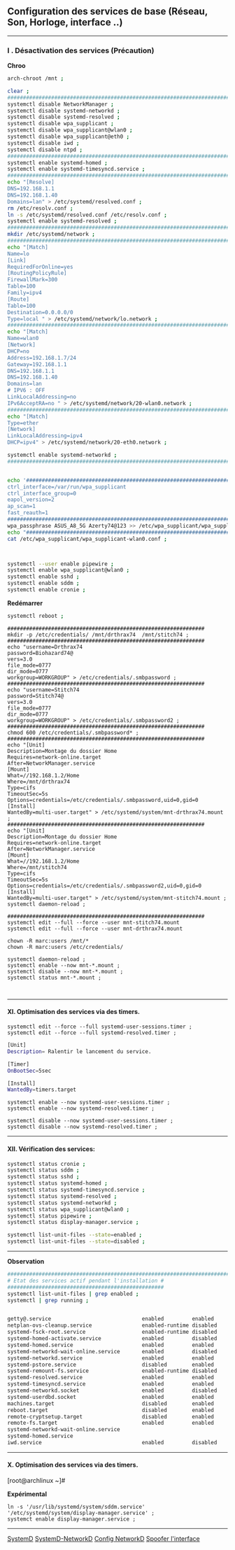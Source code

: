 ## Configuration des services de base (Réseau, Son, Horloge, interface ..)

----------------------------------------------------------------------------------------------------------------
### I . Désactivation des services (Précaution)

**Chroo**
```bash
arch-chroot /mnt ;
```

```bash
clear ;
################################################################################################################
systemctl disable NetworkManager ;
systemctl disable systemd-networkd ;
systemctl disable systemd-resolved ;
systemctl disable wpa_supplicant ;
systemctl disable wpa_supplicant@wlan0 ;
systemctl disable wpa_supplicant@eth0 ;
systemctl disable iwd ;
systemctl disable ntpd ; 
################################################################################################################
systemctl enable systemd-homed ;
systemctl enable systemd-timesyncd.service ; 
################################################################################################################
echo "[Resolve]
DNS=192.168.1.1
DNS=192.168.1.40
Domains=lan" > /etc/systemd/resolved.conf ;
rm /etc/resolv.conf ;
ln -s /etc/systemd/resolved.conf /etc/resolv.conf ;
systemctl enable systemd-resolved ;
################################################################################################################
mkdir /etc/systemd/network ;
################################################################################################################
echo "[Match]
Name=lo
[Link]
RequiredForOnline=yes
[RoutingPolicyRule]
FirewallMark=300
Table=100
Family=ipv4
[Route]
Table=100
Destination=0.0.0.0/0
Type=local " > /etc/systemd/network/lo.network ;
################################################################################################################
echo "[Match]
Name=wlan0
[Network]
DHCP=no
Address=192.168.1.7/24
Gateway=192.168.1.1
DNS=192.168.1.1
DNS=192.168.1.40
Domains=lan
# IPV6 : OFF
LinkLocalAddressing=no
IPv6AcceptRA=no " > /etc/systemd/network/20-wlan0.network ;
################################################################################################################
echo "[Match]
Type=ether
[Network]
LinkLocalAddressing=ipv4
DHCP=ipv4" > /etc/systemd/network/20-eth0.network ;

systemctl enable systemd-networkd ;
################################################################################################################


echo '###############################################################################
ctrl_interface=/var/run/wpa_supplicant
ctrl_interface_group=0
eapol_version=2
ap_scan=1
fast_reauth=1
###############################################################################' > /etc/wpa_supplicant/wpa_supplicant-wlan0.conf ;
wpa_passphrase ASUS_A8_5G Azerty74@123 >> /etc/wpa_supplicant/wpa_supplicant-wlan0.conf ; # Générer la configuration ID et PASS en chiffré
echo "##############################################################################" >> /etc/wpa_supplicant/wpa_supplicant-wlan0.conf ;
cat /etc/wpa_supplicant/wpa_supplicant-wlan0.conf ;



systemctl --user enable pipewire ;
systemctl enable wpa_supplicant@wlan0 ;
systemctl enable sshd ;
systemctl enable sddm ;
systemctl enable cronie ;
```

**Redémarrer**
```bash
systemctl reboot ;
```





```
###############################################################
mkdir -p /etc/credentials/ /mnt/drthrax74  /mnt/stitch74 ;
###############################################################
echo "username=Drthrax74
password=Biohazard74@
vers=3.0
file_mode=0777
dir_mode=0777
workgroup=WORKGROUP" > /etc/credentials/.smbpassword ;
###############################################################
echo "username=Stitch74
password=Stitch74@
vers=3.0
file_mode=0777
dir_mode=0777
workgroup=WORKGROUP" > /etc/credentials/.smbpassword2 ;
###############################################################
chmod 600 /etc/credentials/.smbpassword* ;
###############################################################
echo "[Unit]
Description=Montage du dossier Home
Requires=network-online.target
After=NetworkManager.service
[Mount]
What=//192.168.1.2/Home
Where=/mnt/drthrax74
Type=cifs
TimeoutSec=5s
Options=credentials=/etc/credentials/.smbpassword,uid=0,gid=0
[Install]
WantedBy=multi-user.target" > /etc/systemd/system/mnt-drthrax74.mount ;
###############################################################
echo "[Unit]
Description=Montage du dossier Home
Requires=network-online.target
After=NetworkManager.service
[Mount]
What=//192.168.1.2/Home
Where=/mnt/stitch74
Type=cifs
TimeoutSec=5s
Options=credentials=/etc/credentials/.smbpassword2,uid=0,gid=0
[Install]
WantedBy=multi-user.target" > /etc/systemd/system/mnt-stitch74.mount ;
systemctl daemon-reload ;

###############################################################
systemctl edit --full --force --user mnt-stitch74.mount
systemctl edit --full --force --user mnt-drthrax74.mount

chown -R marc:users /mnt/*
chown -R marc:users /etc/credentials/

systemctl daemon-reload ;
systemctl enable --now mnt-*.mount ;
systemctl disable --now mnt-*.mount ;
systemctl status mnt-*.mount ;
```




```


```







----------------------------------------------------------------------------------------------------------------
#### XI. Optimisation des services via des timers.

```
systemctl edit --force --full systemd-user-sessions.timer ;
systemctl edit --force --full systemd-resolved.timer ;
```

```bash
[Unit]
Description= Ralentir le lancement du service.

[Timer]
OnBootSec=5sec

[Install]
WantedBy=timers.target
```

```
systemctl enable --now systemd-user-sessions.timer ;
systemctl enable --now systemd-resolved.timer ;

systemctl disable --now systemd-user-sessions.timer ;
systemctl disable --now systemd-resolved.timer ;
```

----------------------------------------------------------------------------------------------------------------
#### XII. Vérification des services: 

```bash
systemctl status cronie ;
systemctl status sddm ;
systemctl status sshd ;
systemctl status systemd-homed ;
systemctl status systemd-timesyncd.service ;
systemctl status systemd-resolved ;
systemctl status systemd-networkd ;
systemctl status wpa_supplicant@wlan0 ;
systemctl status pipewire ;
systemctl status display-manager.service ;

systemctl list-unit-files --state=enabled ;
systemctl list-unit-files --state=disabled ;
```













----------------------------------------------------------------------------------------------------------------
**Observation**
```bash
#################################################################################################################
# Etat des services actif pendant l'installation #
##################################################
systemctl list-unit-files | grep enabled ;
systemctl | grep running ;


getty@.service                             enabled         enabled
netplan-ovs-cleanup.service                enabled-runtime disabled
systemd-fsck-root.service                  enabled-runtime disabled
systemd-homed-activate.service             enabled         disabled
systemd-homed.service                      enabled         enabled
systemd-networkd-wait-online.service       enabled         disabled
systemd-networkd.service                   enabled         enabled
systemd-pstore.service                     disabled        enabled
systemd-remount-fs.service                 enabled-runtime disabled
systemd-resolved.service                   enabled         enabled
systemd-timesyncd.service                  enabled         enabled
systemd-networkd.socket                    enabled         disabled
systemd-userdbd.socket                     enabled         enabled
machines.target                            disabled        enabled
reboot.target                              disabled        enabled
remote-cryptsetup.target                   disabled        enabled
remote-fs.target                           enabled         enabled
systemd-networkd-wait-online.service
systemd-homed.service
iwd.service                                enabled         disabled
```

----------------------------------------------------------------------------------------------------------------
#### X. Optimisation des services via des timers.

[root@archlinux ~]# 


**Expérimental**
```
ln -s '/usr/lib/systemd/system/sddm.service' '/etc/systemd/system/display-manager.service' ;
systemct enable display-manager.service ;
```




----------------------------------------------------------------------------------------------------------------


[SystemD](https://wiki.archlinux.fr/systemd)
[SystemD-NetworkD](https://wiki.archlinux.fr/systemd-networkd)
[Config NetworkD](https://www.moyens.net/linux/comment-configurer-systemd-networkd-sur-linux/)
[Spoofer l'interface](https://unix.stackexchange.com/questions/501928/systemd-set-mac-address-and-ip-address)


